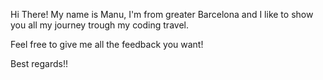 Hi There!
My name is Manu, I'm from greater Barcelona and I like to show you all my journey trough my coding travel.

Feel free to give me all the feedback you want!

Best regards!!

